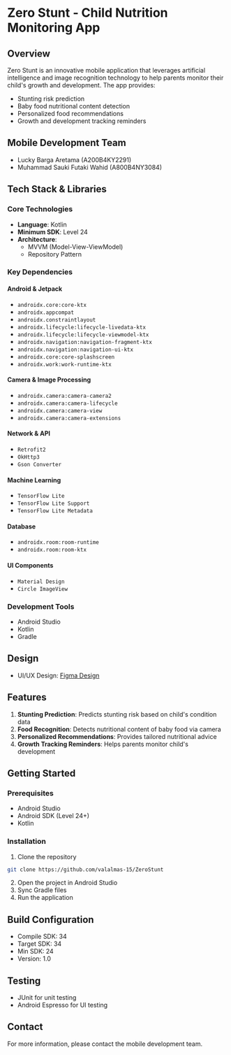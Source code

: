 # Zero Stunt - Child Nutrition Monitoring App

## Overview
Zero Stunt is an innovative mobile application that leverages artificial intelligence and image recognition technology to help parents monitor their child's growth and development. The app provides:
- Stunting risk prediction
- Baby food nutritional content detection
- Personalized food recommendations
- Growth and development tracking reminders

## Mobile Development Team
- Lucky Barga Aretama (A200B4KY2291)
- Muhammad Sauki Futaki Wahid (A800B4NY3084)

## Tech Stack & Libraries

### Core Technologies
- **Language**: Kotlin
- **Minimum SDK**: Level 24
- **Architecture**:
  - MVVM (Model-View-ViewModel)
  - Repository Pattern

### Key Dependencies
#### Android & Jetpack
- `androidx.core:core-ktx`
- `androidx.appcompat`
- `androidx.constraintlayout`
- `androidx.lifecycle:lifecycle-livedata-ktx`
- `androidx.lifecycle:lifecycle-viewmodel-ktx`
- `androidx.navigation:navigation-fragment-ktx`
- `androidx.navigation:navigation-ui-ktx`
- `androidx.core:core-splashscreen`
- `androidx.work:work-runtime-ktx`

#### Camera & Image Processing
- `androidx.camera:camera-camera2`
- `androidx.camera:camera-lifecycle`
- `androidx.camera:camera-view`
- `androidx.camera:camera-extensions`

#### Network & API
- `Retrofit2`
- `OkHttp3`
- `Gson Converter`

#### Machine Learning
- `TensorFlow Lite`
- `TensorFlow Lite Support`
- `TensorFlow Lite Metadata`

#### Database
- `androidx.room:room-runtime`
- `androidx.room:room-ktx`

#### UI Components
- `Material Design`
- `Circle ImageView`


### Development Tools
- Android Studio
- Kotlin
- Gradle

## Design
- UI/UX Design: [Figma Design](https://www.figma.com/design/B1DFEuYqBZcdLxc1URT4im/Untitled?node-id=0-1&node-type=canvas&t=xp6qOpfS5w83zQVo-0)

## Features
1. **Stunting Prediction**: Predicts stunting risk based on child's condition data
2. **Food Recognition**: Detects nutritional content of baby food via camera
3. **Personalized Recommendations**: Provides tailored nutritional advice
4. **Growth Tracking Reminders**: Helps parents monitor child's development

## Getting Started

### Prerequisites
- Android Studio
- Android SDK (Level 24+)
- Kotlin

### Installation
1. Clone the repository
```bash
git clone https://github.com/valalmas-15/ZeroStunt
```

2. Open the project in Android Studio
3. Sync Gradle files
4. Run the application

## Build Configuration
- Compile SDK: 34
- Target SDK: 34
- Min SDK: 24
- Version: 1.0

## Testing
- JUnit for unit testing
- Android Espresso for UI testing

## Contact
For more information, please contact the mobile development team.